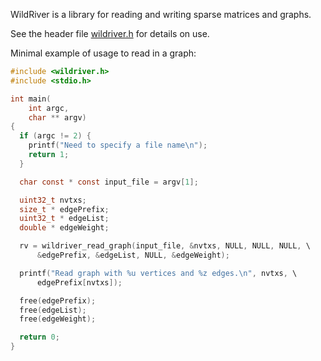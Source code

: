 WildRiver is a library for reading and writing sparse matrices and graphs.

See the header file [wildriver.h](wildriver_8h.html) for details on use.


Minimal example of usage to read in a graph:

```c
#include <wildriver.h>
#include <stdio.h>

int main(
    int argc,
    char ** argv)
{
  if (argc != 2) {
    printf("Need to specify a file name\n");
    return 1;
  }

  char const * const input_file = argv[1];

  uint32_t nvtxs;
  size_t * edgePrefix;
  uint32_t * edgeList;
  double * edgeWeight; 

  rv = wildriver_read_graph(input_file, &nvtxs, NULL, NULL, NULL, \
      &edgePrefix, &edgeList, NULL, &edgeWeight);

  printf("Read graph with %u vertices and %z edges.\n", nvtxs, \
      edgePrefix[nvtxs]);

  free(edgePrefix);
  free(edgeList);
  free(edgeWeight);

  return 0;
}
```
